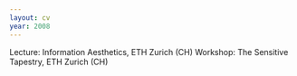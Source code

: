 ```yaml
---
layout: cv
year: 2008
---
```


Lecture: Information Aesthetics, ETH Zurich (CH)
Workshop: The Sensitive Tapestry, ETH Zurich (CH)









